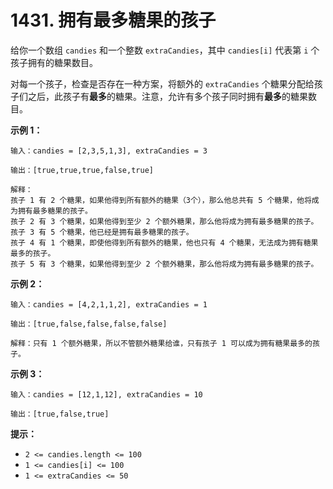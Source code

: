 # 1431. 拥有最多糖果的孩子

给你一个数组 `candies` 和一个整数 `extraCandies`，其中 `candies[i]` 代表第 `i` 个孩子拥有的糖果数目。

对每一个孩子，检查是否存在一种方案，将额外的 `extraCandies` 个糖果分配给孩子们之后，此孩子有**最多**的糖果。注意，允许有多个孩子同时拥有**最多**的糖果数目。

**示例 1：**

```()
输入：candies = [2,3,5,1,3], extraCandies = 3

输出：[true,true,true,false,true]

解释：
孩子 1 有 2 个糖果，如果他得到所有额外的糖果（3个），那么他总共有 5 个糖果，他将成为拥有最多糖果的孩子。
孩子 2 有 3 个糖果，如果他得到至少 2 个额外糖果，那么他将成为拥有最多糖果的孩子。
孩子 3 有 5 个糖果，他已经是拥有最多糖果的孩子。
孩子 4 有 1 个糖果，即使他得到所有额外的糖果，他也只有 4 个糖果，无法成为拥有糖果最多的孩子。
孩子 5 有 3 个糖果，如果他得到至少 2 个额外糖果，那么他将成为拥有最多糖果的孩子。
```

**示例 2：**

```()
输入：candies = [4,2,1,1,2], extraCandies = 1

输出：[true,false,false,false,false]

解释：只有 1 个额外糖果，所以不管额外糖果给谁，只有孩子 1 可以成为拥有糖果最多的孩子。
```

**示例 3：**

```()
输入：candies = [12,1,12], extraCandies = 10

输出：[true,false,true]
```

**提示：**

* `2 <= candies.length <= 100`
* `1 <= candies[i] <= 100`
* `1 <= extraCandies <= 50`
